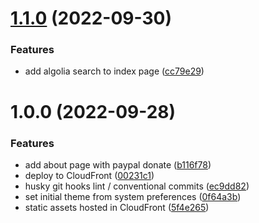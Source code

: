 # [1.1.0](https://github.com/imrancio/blog/compare/v1.0.0...v1.1.0) (2022-09-30)


### Features

* add algolia search to index page ([cc79e29](https://github.com/imrancio/blog/commit/cc79e29b3a0b76fed730cc4de6a62ece1b039f57))

# 1.0.0 (2022-09-28)


### Features

* add about page with paypal donate ([b116f78](https://github.com/imrancio/blog/commit/b116f78978db789d8c8ac36d81ca0e6cee9f071f))
* deploy to CloudFront ([00231c1](https://github.com/imrancio/blog/commit/00231c166cfc46e30bfa3b32c67d963f066736a5))
* husky git hooks lint / conventional commits ([ec9dd82](https://github.com/imrancio/blog/commit/ec9dd820f77fb6a83b702c2705871b777b9ef1e0))
* set initial theme from system preferences ([0f64a3b](https://github.com/imrancio/blog/commit/0f64a3be0cad802b94c0de288ec579fee90eaa74))
* static assets hosted in CloudFront ([5f4e265](https://github.com/imrancio/blog/commit/5f4e265d42ff88e0aab03af31384c8d9a8110cd5))
